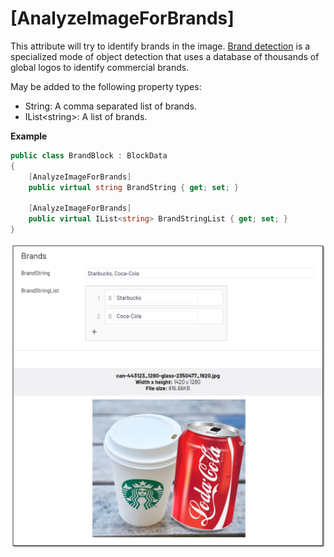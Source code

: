 # [AnalyzeImageForBrands]
This attribute will try to identify brands in the image. [Brand detection](https://docs.microsoft.com/en-us/azure/cognitive-services/computer-vision/concept-brand-detection) is a specialized mode of object detection that uses a database of thousands of global logos to identify commercial brands.

May be added to the following property types:

- String: A comma separated list of brands.
- IList&lt;string&gt;: A list of brands.

**Example**
``` C#
public class BrandBlock : BlockData
{
    [AnalyzeImageForBrands]
    public virtual string BrandString { get; set; }

    [AnalyzeImageForBrands]
    public virtual IList<string> BrandStringList { get; set; }
}
```
![Brands](./img/Brands.jpg)